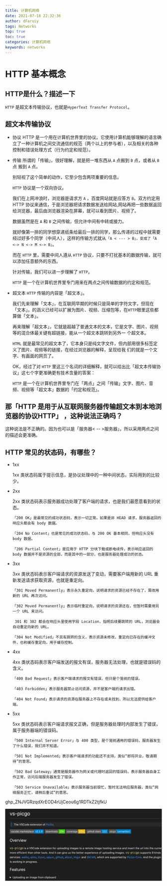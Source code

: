 ```yaml
---
title: 计算机网络
date: 2021-07-18 22:32:36
author: dFaruiy
tags: Networks
top: true
toc: true
categories: 计算机网络
keywords: networks
---
```


# HTTP 基本概念
## HTTP是什么？描述一下
`HTTP` 是超文本传输协议，也就是`HyperText Transfer Protocol`。

## 超文本传输协议
- 协议
  HTTP 是一个用在计算机世界里的协议。它使用计算机能够理解的语言确立了一种计算机之间交流通信的规范（两个以上的参与者），以及相关的各种控制和错误处理方式（行为约定和规范）。

- 传输
  所谓的「传输」，很好理解，就是把一堆东西从 `A` 点搬到 `B` 点，或者从 `B` 点 搬到 `A` 点。
  
  别轻视了这个简单的动作，它至少包含两项重要的信息。
  
  `HTTP` 协议是一个双向协议。
  
  我们在上网冲浪时，浏览器是请求方 `A` ，百度网站就是应答方 `B`。双方约定用 HTTP 协议来通信，于是浏览器把请求数据发送给网站,网站再把一些数据返回给浏览器，最后由浏览器渲染在屏幕，就可以看到图片、视频了。
  
  数据虽然是在 `A` 和 `B` 之间传输，但允许中间有中转或接力。
  
  就好像第一排的同学想穿递纸条给最后一排的同学，那么传递的过程中就需要经过好多个同学（中间人），这样的传输方式就从`「A < --- > B」，变成了「A <-> N <-> M <-> B」`。
  
  而在 `HTTP` 里，需要中间人遵从 `HTTP` 协议，只要不打扰基本的数据传输，就可以添加任意额外的东西。
  
  针对传输，我们可以进一步理解了 `HTTP`。
  
  `HTTP` 是一个在计算机世界里专门用来在两点之间传输数据的约定和规范。


- 超文本
  `HTTP` 传输的内容是「超文本」。
  
  我们先来理解「文本」，在互联网早期的时候只是简单的字符文字，但现在「文本」。的涵义已经可以扩展为图片、视频、压缩包等，在`HTTP`眼里这些都算做「文本」。
  
  再来理解「超文本」，它就是超越了普通文本的文本，它是文字、图片、视频等的混合体最关键有超链接，能从一个超文本跳转到另外一  个超文本。
  
  `HTML` 就是最常见的超文本了，它本身只是纯文字文件，但内部用很多标签定义了图片、视频等的链接，在经过浏览器的解释，呈现给我  们的就是一个文字、有画面的网页了。
  
  OK，经过了对 `HTTP` 里这三个名词的详细解释，就可以给出比「超文本传输协议」这七个字更准确更有技术含量的答案：
  
  `HTTP` 是一个在计算机世界里专门在「两点」之间「传输」文字、图片、音频、视频等「超文本」数据的「约定和规范」。

## 那「HTTP 是用于从互联网服务器传输超文本到本地浏览器的协议HTTP」 ，这种说法正确吗？
这种说法是不正确的。因为也可以是「服务器< -- >服务器」，所以采用两点之间的描述会更准确。

## HTTP 常见的状态码，有哪些？
- 1xx
  
  1xx 类状态码属于提示信息，是协议处理中的一种中间状态，实际用到的比较少。

- 2xx
  
  2xx 类状态码表示服务器成功处理了客户端的请求，也是我们最愿意看到的状态。
  
      「200 OK」是最常见的成功状态码，表示一切正常。如果是非 HEAD 请求，服务器返回的响应头都会有 body 数据。
  
      「204 No Content」也是常见的成功状态码，与 200 OK 基本相同，但响应头没有 body 数据。
 
      「206 Partial Content」是应用于 HTTP 分块下载或断电续传，表示响应返回的 body 数据并不是资源的全部，而是其中的一部分，也是服务器处理成功的状态。

- 3xx
  
  3xx 类状态码表示客户端请求的资源发送了变动，需要客户端用新的 URL 重新发送请求获取资源，也就是重定向。
  
      「301 Moved Permanently」表示永久重定向，说明请求的资源已经不存在了，需改用新的 URL 再次访问。
  
      「302 Moved Permanently」表示临时重定向，说明请求的资源还在，但暂时需要用另一个 URL 来访问。
  
       301 和 302 都会在响应头里使用字段 Location，指明后续要跳转的 URL，浏览器会自动重定向新的 URL。
  
      「304 Not Modified」不具有跳转的含义，表示资源未修改，重定向已存在的缓冲文件，也称缓存重定向，用于缓存控制。

- 4xx
  
  4xx 类状态码表示客户端发送的报文有误，服务器无法处理，也就是错误码的含义。
  
      「400 Bad Request」表示客户端请求的报文有错误，但只是个笼统的错误。
  
      「403 Forbidden」表示服务器禁止访问资源，并不是客户端的请求出错。
  
      「404 Not Found」表示请求的资源在服务器上不存在或未找到，所以无法提供给客户端。

- 5xx
  
  5xx 类状态码表示客户端请求报文正确，但是服务器处理时内部发生了错误，属于服务器端的错误码。
  
      「500 Internal Server Error」与 400 类型，是个笼统通用的错误码，服务器发生了什么错误，我们并不知道。
  
      「501 Not Implemented」表示客户端请求的功能还不支持，类似“即将开业，敬请期待”的意思。
  
      「502 Bad Gateway」通常是服务器作为网关或代理时返回的错误码，表示服务器自身工作正常，访问后端服务器发生了错误。
  
      「503 Service Unavailable」表示服务器当前很忙，暂时无法响应服务器，类似“网络服务正忙，请稍后重试”的意思。

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



![20210722024516](https://raw.githubusercontent.com/dFarui/images/master/20210722024516.png)